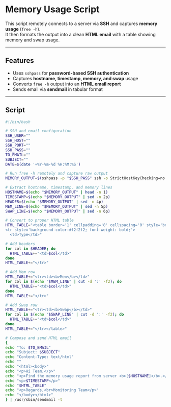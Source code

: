 # Memory Usage Script

This script remotely connects to a server via **SSH** and captures **memory usage** (`free -h`).  
It then formats the output into a clean **HTML email** with a table showing memory and swap usage.  

---

## Features
- Uses `sshpass` for **password-based SSH authentication**  
- Captures **hostname, timestamp, memory, and swap** usage  
- Converts `free -h` output into an **HTML email report**  
- Sends email via **sendmail** in tabular format  

---

## Script

```bash
#!/bin/bash

# SSH and email configuration
SSH_USER=""
SSH_HOST=""
SSH_PORT=""
SSH_PASS=""
TO_EMAIL=""
SUBJECT=""
DATE=$(date '+%Y-%m-%d %H:%M:%S')

# Run free -h remotely and capture raw output
MEMORY_OUTPUT=$(sshpass -p "$SSH_PASS" ssh -o StrictHostKeyChecking=no -p "$SSH_PORT" "$SSH_USER@$SSH_HOST" "hostname && echo 'Timestamp: $DATE' && echo && free -h")

# Extract hostname, timestamp, and memory lines
HOSTNAME=$(echo "$MEMORY_OUTPUT" | head -n 1)
TIMESTAMP=$(echo "$MEMORY_OUTPUT" | sed -n 2p)
HEADER=$(echo "$MEMORY_OUTPUT" | sed -n 4p)
MEM_LINE=$(echo "$MEMORY_OUTPUT" | sed -n 5p)
SWAP_LINE=$(echo "$MEMORY_OUTPUT" | sed -n 6p)

# Convert to proper HTML table
HTML_TABLE="<table border='1' cellpadding='8' cellspacing='0' style='border-collapse: collapse; font-family: Arial, sans-serif;'>
<tr style='background-color:#f2f2f2; font-weight: bold;'>
  <td>Type</td>"

# Add headers
for col in $HEADER; do
  HTML_TABLE+="<td>$col</td>"
done
HTML_TABLE+="</tr>"

# Add Mem row
HTML_TABLE+="<tr><td><b>Mem</b></td>"
for col in $(echo "$MEM_LINE" | cut -d ':' -f2); do
  HTML_TABLE+="<td>$col</td>"
done
HTML_TABLE+="</tr>"

# Add Swap row
HTML_TABLE+="<tr><td><b>Swap</b></td>"
for col in $(echo "$SWAP_LINE" | cut -d ':' -f2); do
  HTML_TABLE+="<td>$col</td>"
done
HTML_TABLE+="</tr></table>"

# Compose and send HTML email
{
echo "To: $TO_EMAIL"
echo "Subject: $SUBJECT"
echo "Content-Type: text/html"
echo ""
echo "<html><body>"
echo "<p>Hi Team,</p>"
echo "<p>Find the memory usage report from server <b>[$HOSTNAME]</b>.</p>"
echo "<p>$TIMESTAMP</p>"
echo "$HTML_TABLE"
echo "<p>Regards,<br>Monitoring Team</p>"
echo "</body></html>"
} | /usr/sbin/sendmail -t
```